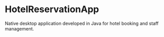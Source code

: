 # HotelReservationApp
Native desktop application developed in Java for hotel booking and staff management.
